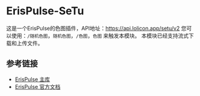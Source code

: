 # ErisPulse-SeTu
这是一个ErisPulse的色图插件，API地址：<https://api.lolicon.app/setu/v2>
您可以使用：`/随机色图`，`随机色图`，`/色图`，`色图` 来触发本模块。
本模块已经支持流式下载和上传文件。

## 参考链接

- [ErisPulse 主库](https://github.com/ErisPulse/ErisPulse/)
- [ErisPulse 官方文档](https://www.erisdev.com)